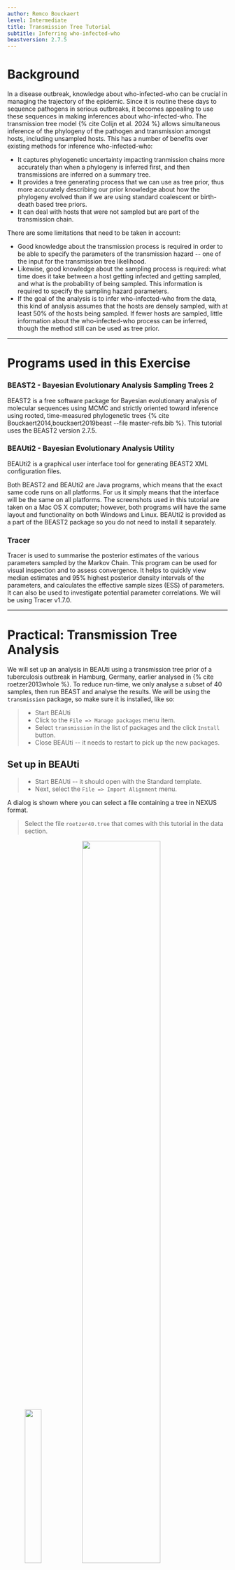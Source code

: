 ```yaml
---
author: Remco Bouckaert
level: Intermediate
title: Transmission Tree Tutorial
subtitle: Inferring who-infected-who
beastversion: 2.7.5
---
```



# Background

In a disease outbreak, knowledge about who-infected-who can be crucial in managing the trajectory of the epidemic.
Since it is routine these days to sequence pathogens in serious outbreaks, it becomes appealing to use these sequences in making inferences about who-infected-who.
The transmission tree model {% cite Colijn et al. 2024 %} allows simultaneous inference of the phylogeny of the pathogen and transmission amongst hosts, including unsampled hosts.
This has a number of benefits over existing methods for inference who-infected-who:

* It captures phylogenetic uncertainty impacting tranmission chains more accurately than when a phylogeny is inferred first, and then transmissions are inferred on a summary tree.
* It provides a tree generating process that we can use as tree prior, thus more accurately describing our prior knowledge about how the phylogeny evolved than if we are using standard coalescent or birth-death based tree priors.
* It can deal with hosts that were not sampled but are part of the transmission chain.

There are some limitations that need to be taken in account:

* Good knowledge about the transmission process is required in order to be able to specify the parameters of the transmission hazard -- one of the input for the transmission tree likelihood.
* Likewise, good knowledge about the sampling process is required: what time does it take between a host getting infected and getting sampled, and what is the probability of being sampled. This information is required to specify the sampling hazard parameters.
* If the goal of the analysis is to infer who-infected-who from the data, this kind of analysis assumes that the hosts are densely sampled, with at least 50% of the hosts being sampled. If fewer hosts are sampled, little information about the who-infected-who process can be inferred, though the method still can be used as tree prior.

----

# Programs used in this Exercise

### BEAST2 - Bayesian Evolutionary Analysis Sampling Trees 2

BEAST2 is a free software package for Bayesian evolutionary analysis of molecular sequences using MCMC and strictly oriented toward inference using rooted, time-measured phylogenetic trees {% cite Bouckaert2014,bouckaert2019beast --file master-refs.bib %}. This tutorial uses the BEAST2 version 2.7.5.

### BEAUti2 - Bayesian Evolutionary Analysis Utility

BEAUti2 is a graphical user interface tool for generating BEAST2 XML configuration files.

Both BEAST2 and BEAUti2 are Java programs, which means that the exact same code runs on all platforms. For us it simply means that the interface will be the same on all platforms. The screenshots used in this tutorial are taken on a Mac OS X computer; however, both programs will have the same layout and functionality on both Windows and Linux. BEAUti2 is provided as a part of the BEAST2 package so you do not need to install it separately.

### Tracer

Tracer is used to summarise the posterior estimates of the various parameters sampled by the Markov Chain. This program can be used for visual inspection and to assess convergence. It helps to quickly view median estimates and 95% highest posterior density intervals of the parameters, and calculates the effective sample sizes (ESS) of parameters. It can also be used to investigate potential parameter correlations. We will be using Tracer v1.7.0.

----

# Practical: Transmission Tree Analysis

We will set up an analysis in BEAUti using a transmission tree prior of a tuberculosis outbreak in Hamburg, Germany, earlier analysed in {% cite roetzer2013whole %}.
To reduce run-time, we only analyse a subset of 40 samples, then run BEAST and analyse the results. 
We will be using the `transmission` package, so make sure it is installed, like so:

> * Start BEAUti
> * Click to the `File => Manage packages` menu item.
> * Select `transmission` in the list of packages and the click `Install` button.
> * Close BEAUti -- it needs to restart to pick up the new packages.

## Set up in BEAUti

> * Start BEAUti -- it should open with the Standard template.
> * Next, select the `File => Import Alignment` menu.

A dialog is shown where you can select a file containing a tree in NEXUS format.

> Select the file `roetzer40.tree` that comes with this tutorial in the data section.

<figure>
	<a id="fig:BEAUti1"></a>
	<img style="width:30%;" src="figures/BEAUti-import.png" alt="">
	<img style="width:65%;" src="figures/BEAUti-partitions.png" alt="">
	<figcaption>Figure: Add partition through the `File => Import Imprt` menu.</figcaption>
</figure>

In the partition panel, a new partition will be added with the name roetzer40. 
Next, we will set up tip dates.

> * Click on the `Tip Dates` tab.
> * Select the `Use tip dates` checkbox.
> * Click the `as dates with format` and select `yyyy-M-dd` from the drop down box.
> * Click the `Auto-configure` button
> * A dialog pops up. We want everything after the first colon, so change the underscore in the first entry to `:` and click the `OK` button.

<figure>
	<a id="fig:BEAUti2"></a>
	<img style="width:40%;" src="figures/BEAUti-dates.png" alt="">
	<img style="width:55%;" src="figures/BEAUti-dates2.png" alt="">
	<figcaption>Figure: Set up tip dates in the tip-dates panel.</figcaption>
</figure>

Now, we can set up the site model. We will use HKY+4G+I in this analysis.

> * Click the `Site Model` panel.
> * Select `HKY` from the drop down box with label `Subst Model`.
> * Change `Gamma category count` to 4.
> * Change `Proportion invariant` to 0.1 and select the `estimate` check box next to it.

The site model panel should look similar to this:

<figure>
	<a id="fig:BEAUti3"></a>
	<img style="width:70%;" src="figures/BEAUti-site-model.png" alt="">
	<figcaption>Figure: Set up site model to HKY+4G+I.</figcaption>
</figure>

We will leave the clock model to a strict clock. Because we use tip dates, the clock rate is estimated by default. 
Next, we set up the transmission tree prior.

> * Click the `Priors` panel.
> * Change the default Yule Model for tree prior to `Transmission`.
> * New priors appear for the block-count, block-start and end, and for transmission tree population size. Click on the triangle next to `Tree.t:roetzer40` to show the parameter so the `Transmission` tree likelihood.
> * Go to the population size prior (at the bottom), open the distribution by clicking the triangle next to the prior, and set the lower bound to 0.1 (this prevents the tree collapsing).

<figure>
	<a id="fig:BEAUti4"></a>
	<img style="width:70%;" src="figures/BEAUti-priors.png" alt="">
	<figcaption>Figure: Select the `Transmission` tree prior, and this is how the priors panel looks like.</figcaption>
</figure>


<figure>
	<a id="fig:BEAUti5"></a>
	<img style="width:45%;" src="figures/BEAUti-priors1.png" alt="">
	<img style="width:45%;" src="figures/BEAUti-priors2.png" alt="">
	<figcaption>Figure: Shows all options of the transmission tree prior.</figcaption>
</figure>


The transmission tree likelihood has the following components:
* samplingHazard: determines the hazard of being sampled. It has a sampling probability (`C` in the priors tab) and a `shape` and `rate` parameter for a Gamma distribution that determine the time of sampling after a host got infected.
* transmissionHazard: determines the hazard of transmitting an infection. It has an average number of transmissions `C` and a `shape` and `rate` parameter for a Gamma distribution that determine the time from infection to time of infecting another host. In general, the average transmission time should be larger than the average sampling time (so shape/rate of transmission should be larger than shape/rate of the sampling hazard).
* endTime: time at which the study finished relative to the latest sample. So, if the units of time is years, and the study stopped collecting samples 3 months after the latest sample, it means the endTime is 1/4 year after the latest sample, and endTime=-0.25.
* deltaStartTime: time at which the study start till root of tree (optional, default: 0). 
* allowTransmissionsAfterSampling: flag to indicate sampling does not affect the probability of onwards transmissions. If false, no onwards transmissions are allowed (not clear how this affects the unknown unknowns though). (optional, default: true)
* includeCoalescent: flag for debugging that includes contribution from coalescent to posterior if true (default: true).

The two hazard functions probably need a bit of thought and knowledge to inform their parameters. For more details, we refer to the paper.


### Hyperpriors

The transmission tree prior comes with four hyperpriors: block start, end and count and tranmission population size

* block start and end represent fractions on a branch, so should be in the interval from zero to 1 (and the associated parameters are bounded by these values). Be default, a uniform(0,1) prior is used. Unless you have good reasons to change, this can be left as is.
* block counts represent how many infections take place in a block. 
	* A value of -1 indicates there is not transmission on the branch
	* A value of 0 indicates there is 1 transmission on the branch, block start and end have the same value and determine where on the branch the transmission takes place.
	* A value of 1 or more indicates 1 or more transmissions happen in a block, one at block end and one at block start, so they block start and end differ for these branches.
	So, values below -1 do not make sense, and values over 4 indicate 5 transmission happen on a branch. Note that this many transmissions only tend to happen when there are very long branches in the tree, and suggest a sampling probability of hosts being on the low side of where the transmission tree model makes sense.
	The default prior is uniform in the range -1 to 4.
* A constant size population is assumed for the coalescent process inside each host. Together with the sampling and transmission hazard they determine the length of branches, so be aware the population size prior and parameters of the hazard functions interact with each other.
The prior on the population size is uniform [0, +Infinity] by default. If you observe a collapse of the tree during the MCMC coinciding with a collapsing value of the population size it may be worth increasing the value of the lower bound. For estimating marginal likelihoods through nested or path sampling, make sure to specify a reasonable upper bound in order to make the prior propper.


Since we don't want the analysis to take too long, we only run for 5 million samples.

> * In the MCMC panel, set the chainLength to 5 million samples.
> * Optionally, you might want to reduce the log frequency of the screen logger to 100000.
> * Safe the file to `roetzer.xml`

<figure>
	<a id="fig:BEAUti6"></a>
	<img style="width:45%;" src="figures/BEAUti-mcmc.png" alt="">
	<figcaption>Figure: MCMC settings.</figcaption>
</figure>

## Run with BEAST

> Run BEAST on `roetzer.xml`

This should not take more than 5 minutes, but if you don't want to wait that long you can use the data in the `precooked_runs` directory that comes with this tutorial.
The longer runs (marked with `long` in their name) are 

## Check convergence

> Run `Tracer`, and make sure all parameters have sufficiently large ESSs

<figure>
	<a id="fig:Tracer"></a>
	<img style="width:65%;" src="figures/tracer.png" alt="">
	<figcaption>Figure: Convergence of MCMC in Tracer.</figcaption>
</figure>

The short 5 million sample run has not quite converged yet, but the longer run does.


Inspect the tree file, for example in DensiTree. It shows that there is a lot of uncertainty in the tree distribution

<figure>
	<a id="fig:DensiTree"></a>
	<img style="width:65%;" src="figures/densitree.png" alt="">
	<figcaption>Figure: Inspect the tree distribution in DensiTree.</figcaption>
</figure>

## Visualising Who-Infected-Who

The `WIWVisualiser` app creates an SVG files that visualises who-infected-who. 
To start the `WIWVisualiser` app, 

> * Select the `File =>> Launch apps` menu in BEAUti.
> * Select `WIWVisualiser` from the list of apps, and click the `Launch` button.
> * In the menu that pops up, select the tree file (or select `roetzer-roetzer40.trees` from the pre-cooked runs)
> * Select an appropriate output file name
> * Set the `Partition` to `roetzer40`
> * Click the `OK` button, and after a little while a message in the terminal appears that the svg file has been written.
> * Close the terminal window.

<figure>
	<a id="fig:WIWVisualiser"></a>
	<img style="width:65%;" src="figures/WIWVisualiser.png" alt="">
	<figcaption>Figure: Who-infected-who visualiser options</figcaption>
</figure>


Alternatively, you can run it from the command line like so:

```
/path/to/applauncher WIWVisualiser -tree roetzer-roetzer40.trees -partition roetzer40 -out /tmp/roetzer.svg
```

You can open the svg file in a web browser for closer inspection, or in a vector drawing program like Inkscape or Illustrator.


<figure>
	<a id="fig:WIWVisualiser2"></a>
	<img style="width:65%;" src="figures/WIWVisualiser2.png" alt="">
	<figcaption>Figure: Part of the who-infected-who network shown in a browser.
The numbers on edges are the probability that the host at the tail infected the host at the head.
Numbers in brackets represent the total probability a host was infected by another sampled host (so one minus that number is the probability it was infected by a host that was not sampled).
	</figcaption>
</figure>


WIWVisualiser has the following options:

* trees (TreeFile): tree file file with transmission trees. (optional, default: [[none]])
* log (LogFile): trace file containing infectorOf log. Ignored if tree file is specified (optional, default: [[none]])
* burnin (Integer): percentage of trees to used as burn-in (and will be ignored) (optional, default: 10)
* out (OutFile): output file, or stdout if not specified (optional, default: /tmp/wiw.svg)
* prefix (String): prefix of infectorOf entry, e.g., infectorOf (optional, default: infectorOf)
* threshold (Double): probability threshold below which edges will be ignored. (optional, default: 0.1)
* partition (String): name of the partition appended to `blockcount, blockend and blockstart` (optional)
* suppressSingleton (Boolean): do not show taxa that are not connected to any otehr taxa (optional, default: true)
* colourByAge (Boolean): colour nodes in output by node age. All blacks if false (default true)
* widthByPosterior  (Boolean), draw line between nodes with widths proportional to posterior support (default true)

## Transmission Tree Statistics

The `TransmissionTreeStats` app provide statistics of set of transmission trees. It has the following options:

* trees (TreeFile): tree file file with transmission trees. (optional, default: [[none]])
* burnin (Integer): percentage of trees to used as burn-in (and will be ignored). NB default 0 (optional, default: 0)
* partition (String): name of the partition appended to `blockcount, blockend and blockstart` (optional)
* out (String): directory where to put files with tranmsision & sampling time stats (optional, default: /tmp)

This is a sample output of `TransmissionTreeStats`:
```
average internal Branch Length = 0.62
average leaf transmission count = 1
average internal transmission count = 1
average transmission count per tree = 170
average unsampled hosts per tree = 85
average maximum block count = 1
```

It also produces two log files in the specified output directory called `timeTillSampling.dat` and `timeTillTransmission.dat`.
The `timeTillSampling.dat` can be opened in `Tracer` and reveals for each sampled host the time from first infection to sampling.
It can be revealing in that for some hosts the distribution is multi-modal.

<figure>
        <a id="fig:TransmissionTreeStats"></a>
        <img style="width:45%;" src="figures/TransmissionTreeStats.png" alt="">
        <img style="width:45%;" src="figures/TransmissionTreeStats2.png" alt="">
        <figcaption>Figure: TransmissionTreeStats GUI version (left) and distributions of time-till-sampling (right) for three selected hosts.</figcaption>
</figure>

The `timeTillTransmission.dat` file contains information about the time it takes between the first infection of a host and the time the host infects another host. 
It also records the time till infects a second host.
If no host(s) are infected, -1 is output -- this shows up when you open the file in Tracer as a peak around -1.
Checking the time-till-first-tranmission and time-till-second-transmission can be useful in verifying the transmission hazard is properly parameterised.


## Transmission Tree Simulation

The `tranmission` package comes with a tranmission tree simulator that can be run as an app via the `applauncher`. It simulates transmission trees with colouring and block counts.

`TransmissionTreeSimulator` has the following options:
* endTime (Function): end time of the study (optional, default: constant)
* popSize (Function): population size governing the coalescent process (optional, default: constant)
* sampleShape (Function): shape parameter of the sampling intensity function (optional, default: constant)
* sampleRate (Function): rate parameter of the sampling intensity function (optional, default: constant)
* sampleConstant (Function): constant multiplier of the sampling intensity function (optional, default: constant)
* transmissionShape (Function): shape parameter of the transmission intensity function (optional, default: constant)
* transmissionRate (Function): rate parameter of the transmission intensity function (optional, default: constant)
* transmissionConstant (Function): constant multiplier of the transmission intensity function (optional, default: constant)
* out (OutFile): output file. Print to stdout if not specified (optional)
* trace (OutFile): trace output file, or stdout if not specified (optional, default: [[none]])
* seed (Long): random number seed used to initialise the random number generator (optional)
* maxAttempts (Integer): maximum number of attempts to generate coalescent sub-trees (optional, default: 1000)
* taxonCount (Integer): generate tree with taxonCount number of taxa. Ignored if negative (optional, default: -1)
* maxTaxonCount (Integer): reject any tree with more than this number of taxa. Ignored if negative (optional, default: -1)
* treeCount (Integer): generate treeCount number of trees (optional, default: 1)
* directOnly (Boolean): consider direct infections only, if false block counts are ignored (optional, default: true)
* quiet (Boolean): suppress some screen output (optional, default: false)


----

# Useful Links

- BEAST 2 website and documentation: [http://www.beast2.org/](http://www.beast2.org/)
- [Bayesian Evolutionary Analysis with BEAST 2](http://www.beast2.org/book.html) {% cite BEAST2book2014 --file master-refs.bib %}
- Join the BEAST user discussion: [http://groups.google.com/group/beast-users](http://groups.google.com/group/beast-users)

----

# Relevant References

{% bibliography --cited --file master-refs.bib %}
